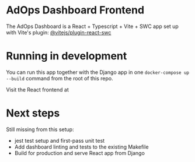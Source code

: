 # AdOps Dashboard Frontend

The AdOps Dashboard is a React + Typescript + Vite + SWC app set up with Vite's plugin: [@vitejs/plugin-react-swc](https://github.com/vitejs/vite-plugin-react-swc)

# Running in development

You can run this app together with the Django app in one `docker-compose up --build` command from the root of this repo.

Visit the React frontend at

# Next steps

Still missing from this setup:

- jest test setup and first-pass unit test
- Add dashboard linting and tests to the existing Makefile
- Build for production and serve React app from Django

